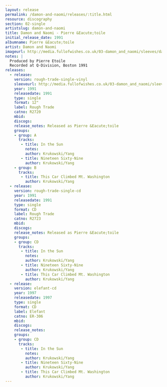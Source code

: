 ```yaml
---
layout: release
permalink: /damon-and-naomi/releases/:title.html
resource: discography
section: 02-single
artistslug: damon-and-naomi
title: Damon and Naomi - Pierre &Eacute;toile
initial_release_date: 1991
albumname: Pierre &Eacute;toile
artist: Damon and Naomi
imageurl: http://media.fullofwishes.co.uk/03-damon_and_naomi/sleeves/damon-and-naomi-pierre-etoile.jpg
notes: |
  Produced by Pierre Etoile
  Recorded at Q-Division, Boston 1991
releases:
  - release: 
    version: rough-trade-single-vinyl
    sleeveurl: http://media.fullofwishes.co.uk/03-damon_and_naomi/sleeves/damon-and-naomi-pierre-etoile.jpg
    year: 1991
    releasedate: 1991
    type: single
    format: 12"
    label: Rough Trade
    catno: R2720
    mbid: 
    discogs: 
    release_notes: Released as Pierre &Eacute;toile
    groups:
    - group: A
      tracks:
       - title: In the Sun
         notes: 
         author: Krukowski/Yang
       - title: Nineteen Sixty-Nine
         author: Krukowski/Yang
    - group: B
      tracks:
       - title: This Car Climbed Mt. Washington
         author: Krukowski/Yang
  - release: 
    version: rough-trade-single-cd
    year: 1991
    releasedate: 1991
    type: single
    format: CD
    label: Rough Trade
    catno: R2723
    mbid: 
    discogs: 
    release_notes: Released as Pierre &Eacute;toile
    groups:
    - group: CD
      tracks:
       - title: In the Sun
         notes: 
         author: Krukowski/Yang
       - title: Nineteen Sixty-Nine
         author: Krukowski/Yang
       - title: This Car Climbed Mt. Washington
         author: Krukowski/Yang
  - release: 
    version: elefant-cd
    year: 1997
    releasedate: 1997
    type: single
    format: CD
    label: Elefant
    catno: ER-306
    mbid: 
    discogs: 
    release_notes:
    groups:
    - group: CD
      tracks:
       - title: In the Sun
         notes: 
         author: Krukowski/Yang
       - title: Nineteen Sixty-Nine
         author: Krukowski/Yang
       - title: This Car Climbed Mt. Washington
         author: Krukowski/Yang
---
```


